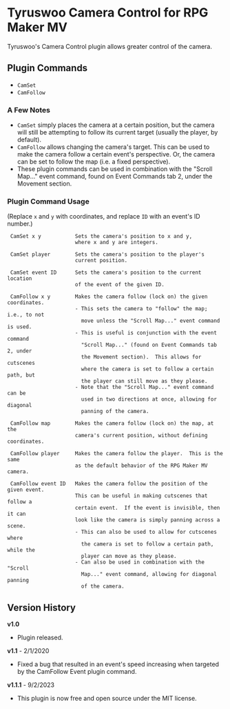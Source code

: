 # Tyruswoo Camera Control for RPG Maker MV

Tyruswoo's Camera Control plugin allows greater control of the camera.

## Plugin Commands
- `CamSet`
- `CamFollow`

### A Few Notes
- `CamSet` simply places the camera at a certain position, but the camera
    will still be attempting to follow its current target (usually the
    player, by default).
- `CamFollow` allows changing the camera's target.  This can be used to
    make the camera follow a certain event's perspective.  Or, the
    camera can be set to follow the map (i.e. a fixed perspective).
- These plugin commands can be used in combination with the "Scroll Map..."
  event command, found on Event Commands tab 2, under the Movement section.

### Plugin Command Usage
(Replace `x` and `y` with coordinates, and replace `ID` with an event's ID number.)

```
 CamSet x y           Sets the camera's position to x and y,
                      where x and y are integers.

 CamSet player        Sets the camera's position to the player's
                      current position.

 CamSet event ID      Sets the camera's position to the current location
                      of the event of the given ID.

 CamFollow x y        Makes the camera follow (lock on) the given coordinates.
                      - This sets the camera to "follow" the map; i.e., to not
                        move unless the "Scroll Map..." event command is used.
                      - This is useful is conjunction with the event command
                        "Scroll Map..." (found on Event Commands tab 2, under
                        the Movement section).  This allows for cutscenes
                        where the camera is set to follow a certain path, but
                        the player can still move as they please.
                      - Note that the "Scroll Map..." event command can be
                        used in two directions at once, allowing for diagonal
                        panning of the camera.

 CamFollow map        Makes the camera follow (lock on) the map, at the
                      camera's current position, without defining coordinates.

 CamFollow player     Makes the camera follow the player.  This is the same
                      as the default behavior of the RPG Maker MV camera.

 CamFollow event ID   Makes the camera follow the position of the given event.
                      This can be useful in making cutscenes that follow a
                      certain event.  If the event is invisible, then it can
                      look like the camera is simply panning across a scene.
                      - This can also be used to allow for cutscenes where
                        the camera is set to follow a certain path, while the
                        player can move as they please.
                      - Can also be used in combination with the "Scroll
                        Map..." event command, allowing for diagonal panning
                        of the camera.
```

## Version History

**v1.0**
- Plugin released.

**v1.1** - 2/1/2020
- Fixed a bug that resulted in an event's speed increasing when targeted
       by the CamFollow Event plugin command.

**v1.1.1** - 9/2/2023
- This plugin is now free and open source under the MIT license.
